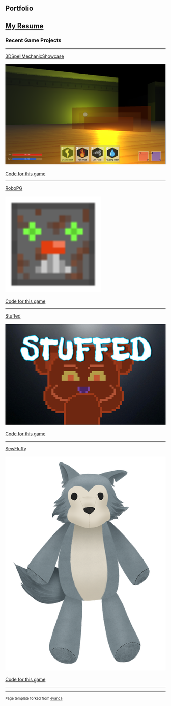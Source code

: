 ## Portfolio

[My Resume](/Andrew%20Wang%20Resume.pdf)
---

### Recent Game Projects
---

[3DSpellMechanicShowcase](https://meateor.itch.io/spellgame)
<br><br>
<img src="images/Spell.PNG?raw=true">
<br><br>
 <a href="https://github.com/Meateoreo/AndrewWangCodes/">Code for this game</a>

---
[RoboPG](https://meateor.itch.io/robopg)
<br><br>
<img src="images/Rust.png?raw=true" width=300 height=300>
<br><br>
<a href="https://github.com/Meateoreo/AndrewWangCodes/tree/master/RoboPG">Code for this game</a>

---
[Stuffed](https://meateor.itch.io/stuffed)
<br><br>
<img src="images/LosePic.JPG?raw=true">
<br><br>
<a href="https://github.com/Meateoreo/AndrewWangCodes/tree/master/RoboPG">Code for this game</a>

---
[SewFluffy](https://meateor.itch.io/sewfluffy)
<br><br>
<img src="images/Wolf_Base.png?raw=true">
<br><br>
<a href="https://github.com/Meateoreo/AndrewWangCodes/tree/master/RoboPG">Code for this game</a>

---




---
<p style="font-size:11px">Page template forked from <a href="https://github.com/evanca/quick-portfolio">evanca</a></p>
<!-- Remove above link if you don't want to attibute -->
